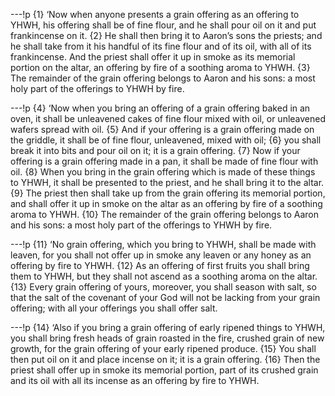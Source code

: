 ---!p
{1} ‘Now when anyone presents a grain offering as an offering to YHWH, his offering shall be of fine flour, and he shall pour oil on it and put frankincense on it. {2} He shall then bring it to Aaron’s sons the priests; and he shall take from it his handful of its fine flour and of its oil, with all of its frankincense. And the priest shall offer it up in smoke as its memorial portion on the altar, an offering by fire of a soothing aroma to YHWH. {3} The remainder of the grain offering belongs to Aaron and his sons: a most holy part of the offerings to YHWH by fire.

---!p
{4} ‘Now when you bring an offering of a grain offering baked in an oven, it shall be unleavened cakes of fine flour mixed with oil, or unleavened wafers spread with oil. {5} And if your offering is a grain offering made on the griddle, it shall be of fine flour, unleavened, mixed with oil; {6} you shall break it into bits and pour oil on it; it is a grain offering. {7} Now if your offering is a grain offering made in a pan, it shall be made of fine flour with oil. {8} When you bring in the grain offering which is made of these things to YHWH, it shall be presented to the priest, and he shall bring it to the altar. {9} The priest then shall take up from the grain offering its memorial portion, and shall offer it up in smoke on the altar as an offering by fire of a soothing aroma to YHWH. {10} The remainder of the grain offering belongs to Aaron and his sons: a most holy part of the offerings to YHWH by fire.

---!p
{11} ‘No grain offering, which you bring to YHWH, shall be made with leaven, for you shall not offer up in smoke any leaven or any honey as an offering by fire to YHWH. {12} As an offering of first fruits you shall bring them to YHWH, but they shall not ascend as a soothing aroma on the altar. {13} Every grain offering of yours, moreover, you shall season with salt, so that the salt of the covenant of your God will not be lacking from your grain offering; with all your offerings you shall offer salt.

---!p
{14} ‘Also if you bring a grain offering of early ripened things to YHWH, you shall bring fresh heads of grain roasted in the fire, crushed grain of new growth, for the grain offering of your early ripened produce. {15} You shall then put oil on it and place incense on it; it is a grain offering. {16} Then the priest shall offer up in smoke its memorial portion, part of its crushed grain and its oil with all its incense as an offering by fire to YHWH.